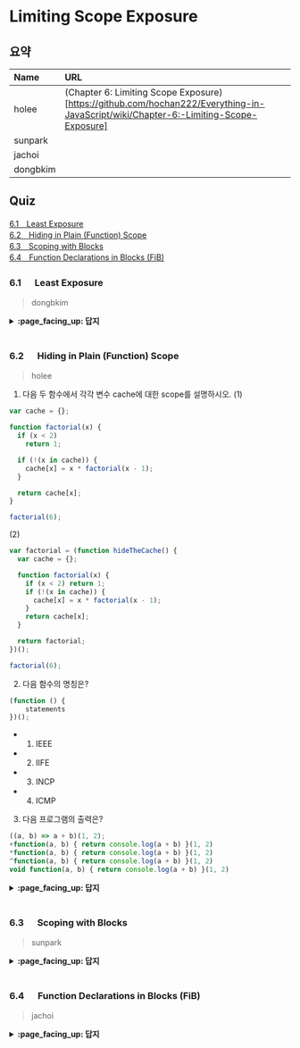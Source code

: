 # Limiting Scope Exposure

## 요약
| Name | URL |
|:---|:---|
| holee | (Chapter 6: Limiting Scope Exposure)[https://github.com/hochan222/Everything-in-JavaScript/wiki/Chapter-6:-Limiting-Scope-Exposure] |
| sunpark |  |
| jachoi |  |
| dongbkim |  |

## Quiz

[6.1　Least Exposure](#61---Least-Exposure)<br>
[6.2　Hiding in Plain (Function) Scope](#62---Hiding-in-Plain-(Function)-Scope)<br>
[6.3　Scoping with Blocks](#63---Scoping-with-Blocks)<br>
[6.4　Function Declarations in Blocks (FiB)](#64---Function-Declarations-in-Blocks-(FiB))<br>

### 6.1 　  Least Exposure

> dongbkim

<details>
<summary> <b> :page_facing_up: 답지 </b>  </summary>
<div markdown="1">

</div>
</details>
<br>

### 6.2 　  Hiding in Plain (Function) Scope

> holee

1. 다음 두 함수에서 각각 변수 cache에 대한 scope를 설명하시오.
(1)
```js
var cache = {};

function factorial(x) { 
  if (x < 2) 
    return 1; 

  if (!(x in cache)) {
    cache[x] = x * factorial(x - 1); 
  }

  return cache[x]; 
}

factorial(6);
```
(2)
```js
var factorial = (function hideTheCache() { 
  var cache = {};

  function factorial(x) { 
    if (x < 2) return 1; 
    if (!(x in cache)) {
      cache[x] = x * factorial(x - 1); 
    }
    return cache[x]; 
  }

  return factorial; 
})();

factorial(6);
```

2. 다음 함수의 명칭은?
```js
(function () {
    statements
})();
```
  - 1. IEEE
  - 2. IIFE
  - 3. INCP
  - 4. ICMP

3. 다음 프로그램의 출력은?
```js
((a, b) => a + b)(1, 2);
+function(a, b) { return console.log(a + b) }(1, 2) 
*function(a, b) { return console.log(a + b) }(1, 2)
^function(a, b) { return console.log(a + b) }(1, 2) 
void function(a, b) { return console.log(a + b) }(1, 2)
```

<details>
<summary> <b> :page_facing_up: 답지 </b>  </summary>
<div markdown="1">

1. (1)은 전역으로 설정되고 (2)는 hideTheCache함수 내부 scope를 갖는다. 

    > var는 나타나는 위치에 관계없이 가장 가까운 둘러싸는 함수 범위에 연결된다.

2. 다음 함수의 명칭은?

    > 2. IIFE

3. 다음 식의 동작은?
```js
((a, b) => a + b)(1, 2); // 3
+function(a, b) { return console.log(a + b) }(1, 2) // 3
*function(a, b) { return console.log(a + b) }(1, 2) // 3
^function(a, b) { return console.log(a + b) }(1, 2) // 3
void function(a, b) { return console.log(a + b) }(1, 2) // 3
```
</div>
</details>
<br>

### 6.3 　  Scoping with Blocks

> sunpark

<details>
<summary> <b> :page_facing_up: 답지 </b>  </summary>
<div markdown="1">

</div>
</details>
<br>

### 6.4 　  Function Declarations in Blocks (FiB)

> jachoi

<details>
<summary> <b> :page_facing_up: 답지 </b>  </summary>
<div markdown="1">

</div>
</details>
<br>
